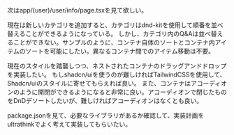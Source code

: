 次はapp/(user)/user/info/page.tsxを見て欲しい。

現在は新しいカテゴリを追加すると、カテゴリはdnd-kitを使用して順番を並べ替えることができるようになっている。
しかし、カテゴリ内のQ&Aは並べ替えることができない。サンプルのように、コンテナ自体のソートとコンテナ内アイテムのソートを可能にしたい。異なるコンテナ間でのアイテム移動は不要。

現在のスタイルを踏襲しつつ、ネストされたコンテナのドラッグアンドドロップを実装したい。
もしshadcn/uiを使うのが難しければTailwindCSSを使用して、Shadcn/uiのスタイルに寄せてもらえれば良い。
また、コンテナはアコーディオンのように開閉ができるようになると非常に良い。アコーディオンで閉じたものをDnDデソートしたいが、難しければアコーディオンはなくとも良い。

package.jsonを見て、必要なライブラリがあるか確認して、実装計画をultrathinkでよく考えて実装してもらいたい。